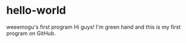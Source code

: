# hello-world
weeemogu's first program
Hi guys!
I'm green hand and this is my first program on GitHub.
